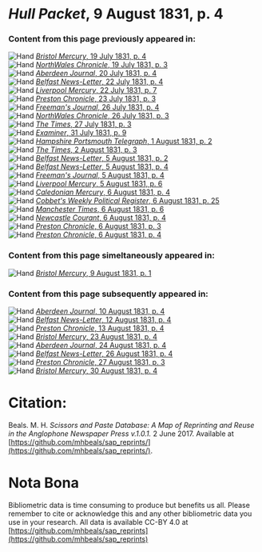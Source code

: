 # *Hull Packet*, 9 August 1831, p. 4  
  
### Content from this page previously appeared in:  
![Hand](http://scissorsandpaste.net/wp-content/uploads/2017/06/smallhandpointer.png) [*Bristol Mercury*, 19 July 1831, p. 4](https://mhbeals.github.io/sap_html/Bristol-Mercury/Bristol-Mercury-19-July-1831-p-4)  
![Hand](http://scissorsandpaste.net/wp-content/uploads/2017/06/smallhandpointer.png) [*NorthWales Chronicle*, 19 July 1831, p. 3](https://mhbeals.github.io/sap_html/NorthWales-Chronicle/NorthWales-Chronicle-19-July-1831-p-3)  
![Hand](http://scissorsandpaste.net/wp-content/uploads/2017/06/smallhandpointer.png) [*Aberdeen Journal*, 20 July 1831, p. 4](https://mhbeals.github.io/sap_html/Aberdeen-Journal/Aberdeen-Journal-20-July-1831-p-4)  
![Hand](http://scissorsandpaste.net/wp-content/uploads/2017/06/smallhandpointer.png) [*Belfast News-Letter*, 22 July 1831, p. 4](https://mhbeals.github.io/sap_html/Belfast-News-Letter/Belfast-News-Letter-22-July-1831-p-4)  
![Hand](http://scissorsandpaste.net/wp-content/uploads/2017/06/smallhandpointer.png) [*Liverpool Mercury*, 22 July 1831, p. 7](https://mhbeals.github.io/sap_html/Liverpool-Mercury/Liverpool-Mercury-22-July-1831-p-7)  
![Hand](http://scissorsandpaste.net/wp-content/uploads/2017/06/smallhandpointer.png) [*Preston Chronicle*, 23 July 1831, p. 3](https://mhbeals.github.io/sap_html/Preston-Chronicle/Preston-Chronicle-23-July-1831-p-3)  
![Hand](http://scissorsandpaste.net/wp-content/uploads/2017/06/smallhandpointer.png) [*Freeman's Journal*, 26 July 1831, p. 4](https://mhbeals.github.io/sap_html/Freeman's-Journal/Freeman's-Journal-26-July-1831-p-4)  
![Hand](http://scissorsandpaste.net/wp-content/uploads/2017/06/smallhandpointer.png) [*NorthWales Chronicle*, 26 July 1831, p. 3](https://mhbeals.github.io/sap_html/NorthWales-Chronicle/NorthWales-Chronicle-26-July-1831-p-3)  
![Hand](http://scissorsandpaste.net/wp-content/uploads/2017/06/smallhandpointer.png) [*The Times*, 27 July 1831, p. 3](https://mhbeals.github.io/sap_html/The-Times/The-Times-27-July-1831-p-3)  
![Hand](http://scissorsandpaste.net/wp-content/uploads/2017/06/smallhandpointer.png) [*Examiner*, 31 July 1831, p. 9](https://mhbeals.github.io/sap_html/Examiner/Examiner-31-July-1831-p-9)  
![Hand](http://scissorsandpaste.net/wp-content/uploads/2017/06/smallhandpointer.png) [*Hampshire Portsmouth Telegraph*, 1 August 1831, p. 2](https://mhbeals.github.io/sap_html/Hampshire-Portsmouth-Telegraph/Hampshire-Portsmouth-Telegraph-1-August-1831-p-2)  
![Hand](http://scissorsandpaste.net/wp-content/uploads/2017/06/smallhandpointer.png) [*The Times*, 2 August 1831, p. 3](https://mhbeals.github.io/sap_html/The-Times/The-Times-2-August-1831-p-3)  
![Hand](http://scissorsandpaste.net/wp-content/uploads/2017/06/smallhandpointer.png) [*Belfast News-Letter*, 5 August 1831, p. 2](https://mhbeals.github.io/sap_html/Belfast-News-Letter/Belfast-News-Letter-5-August-1831-p-2)  
![Hand](http://scissorsandpaste.net/wp-content/uploads/2017/06/smallhandpointer.png) [*Belfast News-Letter*, 5 August 1831, p. 4](https://mhbeals.github.io/sap_html/Belfast-News-Letter/Belfast-News-Letter-5-August-1831-p-4)  
![Hand](http://scissorsandpaste.net/wp-content/uploads/2017/06/smallhandpointer.png) [*Freeman's Journal*, 5 August 1831, p. 4](https://mhbeals.github.io/sap_html/Freeman's-Journal/Freeman's-Journal-5-August-1831-p-4)  
![Hand](http://scissorsandpaste.net/wp-content/uploads/2017/06/smallhandpointer.png) [*Liverpool Mercury*, 5 August 1831, p. 6](https://mhbeals.github.io/sap_html/Liverpool-Mercury/Liverpool-Mercury-5-August-1831-p-6)  
![Hand](http://scissorsandpaste.net/wp-content/uploads/2017/06/smallhandpointer.png) [*Caledonian Mercury*, 6 August 1831, p. 4](https://mhbeals.github.io/sap_html/Caledonian-Mercury/Caledonian-Mercury-6-August-1831-p-4)  
![Hand](http://scissorsandpaste.net/wp-content/uploads/2017/06/smallhandpointer.png) [*Cobbet's Weekly Political Register*, 6 August 1831, p. 25](https://mhbeals.github.io/sap_html/Cobbet's-Weekly-Political-Register/Cobbet's-Weekly-Political-Register-6-August-1831-p-25)  
![Hand](http://scissorsandpaste.net/wp-content/uploads/2017/06/smallhandpointer.png) [*Manchester Times*, 6 August 1831, p. 6](https://mhbeals.github.io/sap_html/Manchester-Times/Manchester-Times-6-August-1831-p-6)  
![Hand](http://scissorsandpaste.net/wp-content/uploads/2017/06/smallhandpointer.png) [*Newcastle Courant*, 6 August 1831, p. 4](https://mhbeals.github.io/sap_html/Newcastle-Courant/Newcastle-Courant-6-August-1831-p-4)  
![Hand](http://scissorsandpaste.net/wp-content/uploads/2017/06/smallhandpointer.png) [*Preston Chronicle*, 6 August 1831, p. 3](https://mhbeals.github.io/sap_html/Preston-Chronicle/Preston-Chronicle-6-August-1831-p-3)  
![Hand](http://scissorsandpaste.net/wp-content/uploads/2017/06/smallhandpointer.png) [*Preston Chronicle*, 6 August 1831, p. 4](https://mhbeals.github.io/sap_html/Preston-Chronicle/Preston-Chronicle-6-August-1831-p-4)  
  
### Content from this page simeltaneously appeared in:  
![Hand](http://scissorsandpaste.net/wp-content/uploads/2017/06/smallhandpointer.png) [*Bristol Mercury*, 9 August 1831, p. 1](https://mhbeals.github.io/sap_html/Bristol-Mercury/Bristol-Mercury-9-August-1831-p-1)  
  
### Content from this page subsequently appeared in:  
![Hand](http://scissorsandpaste.net/wp-content/uploads/2017/06/smallhandpointer.png) [*Aberdeen Journal*, 10 August 1831, p. 4](https://mhbeals.github.io/sap_html/Aberdeen-Journal/Aberdeen-Journal-10-August-1831-p-4)  
![Hand](http://scissorsandpaste.net/wp-content/uploads/2017/06/smallhandpointer.png) [*Belfast News-Letter*, 12 August 1831, p. 4](https://mhbeals.github.io/sap_html/Belfast-News-Letter/Belfast-News-Letter-12-August-1831-p-4)  
![Hand](http://scissorsandpaste.net/wp-content/uploads/2017/06/smallhandpointer.png) [*Preston Chronicle*, 13 August 1831, p. 4](https://mhbeals.github.io/sap_html/Preston-Chronicle/Preston-Chronicle-13-August-1831-p-4)  
![Hand](http://scissorsandpaste.net/wp-content/uploads/2017/06/smallhandpointer.png) [*Bristol Mercury*, 23 August 1831, p. 4](https://mhbeals.github.io/sap_html/Bristol-Mercury/Bristol-Mercury-23-August-1831-p-4)  
![Hand](http://scissorsandpaste.net/wp-content/uploads/2017/06/smallhandpointer.png) [*Aberdeen Journal*, 24 August 1831, p. 4](https://mhbeals.github.io/sap_html/Aberdeen-Journal/Aberdeen-Journal-24-August-1831-p-4)  
![Hand](http://scissorsandpaste.net/wp-content/uploads/2017/06/smallhandpointer.png) [*Belfast News-Letter*, 26 August 1831, p. 4](https://mhbeals.github.io/sap_html/Belfast-News-Letter/Belfast-News-Letter-26-August-1831-p-4)  
![Hand](http://scissorsandpaste.net/wp-content/uploads/2017/06/smallhandpointer.png) [*Preston Chronicle*, 27 August 1831, p. 3](https://mhbeals.github.io/sap_html/Preston-Chronicle/Preston-Chronicle-27-August-1831-p-3)  
![Hand](http://scissorsandpaste.net/wp-content/uploads/2017/06/smallhandpointer.png) [*Bristol Mercury*, 30 August 1831, p. 4](https://mhbeals.github.io/sap_html/Bristol-Mercury/Bristol-Mercury-30-August-1831-p-4)  


# Citation: 

Beals. M. H. *Scissors and Paste Database: A Map of Reprinting and Reuse in the Anglophone Newspaper Press v.1.0.1.* 2 June 2017. Available at [https://github.com/mhbeals/sap_reprints/](https://github.com/mhbeals/sap_reprints/). 

# Nota Bona

Bibliometric data is time consuming to produce but benefits us all. Please remember to cite or acknowledge this and any other bibliometric data you use in your research. All data is available CC-BY 4.0 at [https://github.com/mhbeals/sap_reprints](https://github.com/mhbeals/sap_reprints)